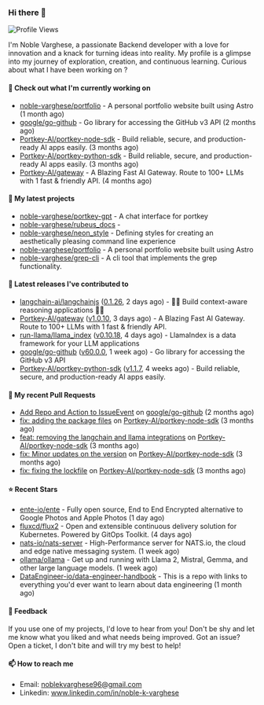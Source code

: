 ### Hi there 👋
![Profile Views](https://komarev.com/ghpvc/?username=noble-varghese&label=PROFILE+VIEWS)

I'm Noble Varghese, a passionate Backend developer with a love for innovation and a knack for turning ideas into reality. My profile is a glimpse into my journey of exploration, creation, and continuous learning. Curious about what I have been working on ?


#### 👷 Check out what I'm currently working on

- [noble-varghese/portfolio](https://github.com/noble-varghese/portfolio) - A personal portfolio website built using Astro (1 month ago)
- [google/go-github](https://github.com/google/go-github) - Go library for accessing the GitHub v3 API (2 months ago)
- [Portkey-AI/portkey-node-sdk](https://github.com/Portkey-AI/portkey-node-sdk) - Build reliable, secure, and production-ready AI apps easily. (3 months ago)
- [Portkey-AI/portkey-python-sdk](https://github.com/Portkey-AI/portkey-python-sdk) - Build reliable, secure, and production-ready AI apps easily. (3 months ago)
- [Portkey-AI/gateway](https://github.com/Portkey-AI/gateway) - A Blazing Fast AI Gateway. Route to 100&#43; LLMs with 1 fast &amp; friendly API. (4 months ago)

#### 🌱 My latest projects

- [noble-varghese/portkey-gpt](https://github.com/noble-varghese/portkey-gpt) - A chat interface for portkey
- [noble-varghese/rubeus_docs](https://github.com/noble-varghese/rubeus_docs) - 
- [noble-varghese/neon_style](https://github.com/noble-varghese/neon_style) - Defining styles for creating an aesthetically pleasing command line experience
- [noble-varghese/portfolio](https://github.com/noble-varghese/portfolio) - A personal portfolio website built using Astro
- [noble-varghese/grep-cli](https://github.com/noble-varghese/grep-cli) - A cli tool that implements the grep functionality.

#### 🔭 Latest releases I've contributed to

- [langchain-ai/langchainjs](https://github.com/langchain-ai/langchainjs) ([0.1.26](https://github.com/langchain-ai/langchainjs/releases/tag/0.1.26), 2 days ago) - 🦜🔗 Build context-aware reasoning applications 🦜🔗
- [Portkey-AI/gateway](https://github.com/Portkey-AI/gateway) ([v1.0.10](https://github.com/Portkey-AI/gateway/releases/tag/v1.0.10), 3 days ago) - A Blazing Fast AI Gateway. Route to 100&#43; LLMs with 1 fast &amp; friendly API.
- [run-llama/llama_index](https://github.com/run-llama/llama_index) ([v0.10.18](https://github.com/run-llama/llama_index/releases/tag/v0.10.18), 4 days ago) - LlamaIndex is a data framework for your LLM applications
- [google/go-github](https://github.com/google/go-github) ([v60.0.0](https://github.com/google/go-github/releases/tag/v60.0.0), 1 week ago) - Go library for accessing the GitHub v3 API
- [Portkey-AI/portkey-python-sdk](https://github.com/Portkey-AI/portkey-python-sdk) ([v1.1.7](https://github.com/Portkey-AI/portkey-python-sdk/releases/tag/v1.1.7), 4 weeks ago) - Build reliable, secure, and production-ready AI apps easily.

#### 🔨 My recent Pull Requests

- [Add Repo and Action to IssueEvent](https://github.com/google/go-github/pull/3040) on [google/go-github](https://github.com/google/go-github) (2 months ago)
- [fix: adding the package files](https://github.com/Portkey-AI/portkey-node-sdk/pull/18) on [Portkey-AI/portkey-node-sdk](https://github.com/Portkey-AI/portkey-node-sdk) (3 months ago)
- [feat: removing the langchain and llama integrations](https://github.com/Portkey-AI/portkey-node-sdk/pull/17) on [Portkey-AI/portkey-node-sdk](https://github.com/Portkey-AI/portkey-node-sdk) (3 months ago)
- [fix: Minor updates on the version](https://github.com/Portkey-AI/portkey-node-sdk/pull/16) on [Portkey-AI/portkey-node-sdk](https://github.com/Portkey-AI/portkey-node-sdk) (3 months ago)
- [fix: fixing the lockfile](https://github.com/Portkey-AI/portkey-node-sdk/pull/15) on [Portkey-AI/portkey-node-sdk](https://github.com/Portkey-AI/portkey-node-sdk) (3 months ago)


#### ⭐ Recent Stars

- [ente-io/ente](https://github.com/ente-io/ente) - Fully open source, End to End Encrypted alternative to Google Photos and Apple Photos (1 day ago)
- [fluxcd/flux2](https://github.com/fluxcd/flux2) - Open and extensible continuous delivery solution for Kubernetes. Powered by GitOps Toolkit. (4 days ago)
- [nats-io/nats-server](https://github.com/nats-io/nats-server) - High-Performance server for NATS.io, the cloud and edge native messaging system. (1 week ago)
- [ollama/ollama](https://github.com/ollama/ollama) - Get up and running with Llama 2, Mistral, Gemma, and other large language models. (1 week ago)
- [DataEngineer-io/data-engineer-handbook](https://github.com/DataEngineer-io/data-engineer-handbook) - This is a repo with links to everything you&#39;d ever want to learn about data engineering (1 month ago)

#### 💬 Feedback

If you use one of my projects, I'd love to hear from you! Don't be shy and let me know what you liked and what needs being improved. Got an issue? Open a ticket, I don't bite and will try my best to help!

#### 📫 How to reach me

- Email: noblekvarghese96@gmail.com
- Linkedin: www.linkedin.com/in/noble-k-varghese
